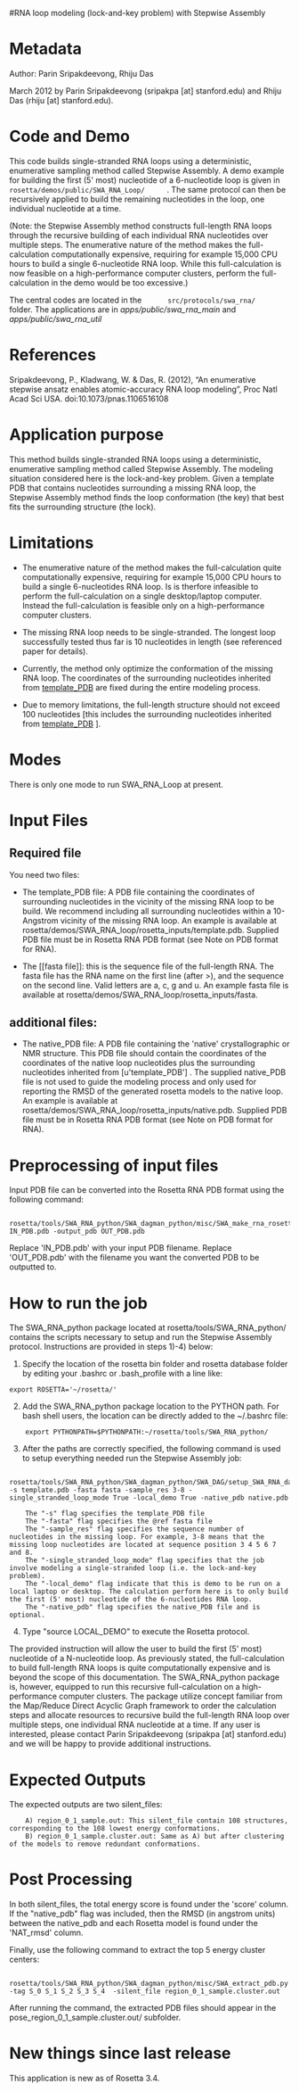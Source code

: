 #RNA loop modeling (lock-and-key problem) with Stepwise Assembly

Metadata
========

Author: Parin Sripakdeevong, Rhiju Das

March 2012 by Parin Sripakdeevong (sripakpa [at] stanford.edu) and Rhiju Das (rhiju [at] stanford.edu).

Code and Demo
=============

This code builds single-stranded RNA loops using a deterministic, enumerative sampling method called Stepwise Assembly. A demo example for building the first (5' most) nucleotide of a 6-nucleotide loop is given in `       rosetta/demos/public/SWA_RNA_Loop/      ` . The same protocol can then be recursively applied to build the remaining nucleotides in the loop, one individual nucleotide at a time.

(Note: the Stepwise Assembly method constructs full-length RNA loops through the recursive building of each individual RNA nucleotides over multiple steps. The enumerative nature of the method makes the full-calculation computationally expensive, requiring for example 15,000 CPU hours to build a single 6-nucleotide RNA loop. While this full-calculation is now feasible on a high-performance computer clusters, perform the full-calculation in the demo would be too excessive.)

The central codes are located in the `       src/protocols/swa_rna/      ` folder. The applications are in *apps/public/swa\_rna\_main* and *apps/public/swa\_rna\_util*

References
==========

Sripakdeevong, P., Kladwang, W. & Das, R. (2012), “An enumerative stepwise ansatz enables atomic-accuracy RNA loop modeling”, Proc Natl Acad Sci USA. doi:10.1073/pnas.1106516108

Application purpose
===========================================

This method builds single-stranded RNA loops using a deterministic, enumerative sampling method called Stepwise Assembly. The modeling situation considered here is the lock-and-key problem. Given a template PDB that contains nucleotides surrounding a missing RNA loop, the Stepwise Assembly method finds the loop conformation (the key) that best fits the surrounding structure (the lock).

Limitations
===========

-   The enumerative nature of the method makes the full-calculation quite computationally expensive, requiring for example 15,000 CPU hours to build a single 6-nucleotides RNA loop. Is is therfore infeasible to perform the full-calculation on a single desktop/laptop computer. Instead the full-calculation is feasible only on a high-performance computer clusters.

-   The missing RNA loop needs to be single-stranded. The longest loop successfully tested thus far is 10 nucleotides in length (see referenced paper for details).

-   Currently, the method only optimize the conformation of the missing RNA loop. The coordinates of the surrounding nucleotides inherited from [template\_PDB](#Required-file) are fixed during the entire modeling process.

-   Due to memory limitations, the full-length structure should not exceed 100 nucleotides [this includes the surrounding nucleotides inherited from [template\_PDB](#Required-file) ].

Modes
=====

There is only one mode to run SWA\_RNA\_Loop at present.

Input Files
===========

Required file
-------------

You need two files:

-   The template\_PDB file: A PDB file containing the coordinates of surrounding nucleotides in the vicinity of the missing RNA loop to be build. We recommend including all surrounding nucleotides within a 10-Angstrom vicinity of the missing RNA loop. An example is available at rosetta/demos/SWA\_RNA\_loop/rosetta\_inputs/template.pdb. Supplied PDB file must be in Rosetta RNA PDB format (see Note on PDB format for RNA).

-   The [[fasta file]]: this is the sequence file of the full-length RNA. The fasta file has the RNA name on the first line (after \>), and the sequence on the second line. Valid letters are a, c, g and u. An example fasta file is available at rosetta/demos/SWA\_RNA\_loop/rosetta\_inputs/fasta.

additional files:
-----------------

-   The native\_PDB file: A PDB file containing the 'native' crystallographic or NMR structure. This PDB file should contain the coordinates of the coordinates of the native loop nucleotides plus the surrounding nucleotides inherited from [u'template\_PDB'] . The supplied native\_PDB file is not used to guide the modeling process and only used for reporting the RMSD of the generated rosetta models to the native loop. An example is available at rosetta/demos/SWA\_RNA\_loop/rosetta\_inputs/native.pdb. Supplied PDB file must be in Rosetta RNA PDB format (see Note on PDB format for RNA).

Preprocessing of input files
============================

Input PDB file can be converted into the Rosetta RNA PDB format using the following command:

```
    rosetta/tools/SWA_RNA_python/SWA_dagman_python/misc/SWA_make_rna_rosetta_ready.py IN_PDB.pdb -output_pdb OUT_PDB.pdb
```

Replace 'IN\_PDB.pdb' with your input PDB filename. Replace 'OUT\_PDB.pdb' with the filename you want the converted PDB to be outputted to.

How to run the job
==================

The SWA\_RNA\_python package located at rosetta/tools/SWA\_RNA\_python/ contains the scripts necessary to setup and run the Stepwise Assembly protocol. Instructions are provided in steps 1)-4) below:

1) Specify the location of the rosetta bin folder and rosetta database folder by editing your .bashrc or .bash\_profile with a line like:

```
export ROSETTA='~/rosetta/'
```

2) Add the SWA\_RNA\_python package location to the PYTHON path. For bash shell users, the location can be directly added to the \~/.bashrc file:

```
    export PYTHONPATH=$PYTHONPATH:~/rosetta/tools/SWA_RNA_python/
```

3) After the paths are correctly specified, the following command is used to setup everything needed run the Stepwise Assembly job:

```
    rosetta/tools/SWA_RNA_python/SWA_dagman_python/SWA_DAG/setup_SWA_RNA_dag_job_files.py -s template.pdb -fasta fasta -sample_res 3-8 -single_stranded_loop_mode True -local_demo True -native_pdb native.pdb
```

```
    The "-s" flag specifies the template_PDB file
    The "-fasta" flag specifies the @ref fasta file
    The "-sample_res" flag specifies the sequence number of nucleotides in the missing loop. For example, 3-8 means that the missing loop nucleotides are located at sequence position 3 4 5 6 7 and 8.
    The "-single_stranded_loop_mode" flag specifies that the job involve modeling a single-stranded loop (i.e. the lock-and-key problem).
    The "-local_demo" flag indicate that this is demo to be run on a local laptop or desktop. The calculation perform here is to only build the first (5' most) nucleotide of the 6-nucleotides RNA loop.
    The "-native_pdb" flag specifies the native_PDB file and is optional.
```

4) Type "source LOCAL\_DEMO" to execute the Rosetta protocol.

The provided instruction will allow the user to build the first (5' most) nucleotide of a N-nucleotide loop. As previously stated, the full-calculation to build full-length RNA loops is quite computationally expensive and is beyond the scope of this documentation. The SWA\_RNA\_python package is, however, equipped to run this recursive full-calculation on a high-performance computer clusters. The package utilize concept familiar from the Map/Reduce Direct Acyclic Graph framework to order the calculation steps and allocate resources to recursive build the full-length RNA loop over multiple steps, one individual RNA nucleotide at a time. If any user is interested, please contact Parin Sripakdeevong (sripakpa [at] stanford.edu) and we will be happy to provide additional instructions.

Expected Outputs
================

The expected outputs are two silent\_files:

```
    A) region_0_1_sample.out: This silent_file contain 108 structures, corresponding to the 108 lowest energy conformations.
    B) region_0_1_sample.cluster.out: Same as A) but after clustering of the models to remove redundant conformations.
```

Post Processing
===============

In both silent\_files, the total energy score is found under the 'score' column. If the "native\_pdb" flag was included, then the RMSD (in angstrom units) between the native\_pdb and each Rosetta model is found under the 'NAT\_rmsd' column.

Finally, use the following command to extract the top 5 energy cluster centers:

```
    rosetta/tools/SWA_RNA_python/SWA_dagman_python/misc/SWA_extract_pdb.py -tag S_0 S_1 S_2 S_3 S_4  -silent_file region_0_1_sample.cluster.out
```

After running the command, the extracted PDB files should appear in the pose\_region\_0\_1\_sample.cluster.out/ subfolder.

New things since last release
=============================

This application is new as of Rosetta 3.4.
